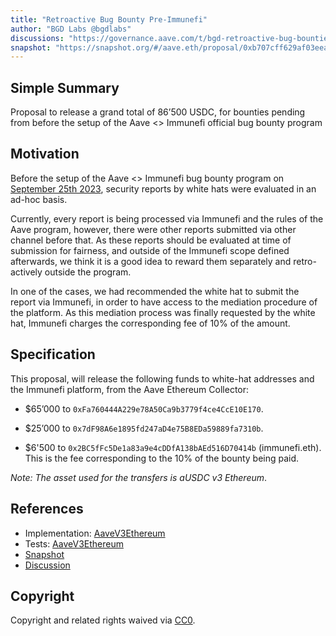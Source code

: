 ```yaml
---
title: "Retroactive Bug Bounty Pre-Immunefi"
author: "BGD Labs @bgdlabs"
discussions: "https://governance.aave.com/t/bgd-retroactive-bug-bounties-proposal-pre-immunefi/15989"
snapshot: "https://snapshot.org/#/aave.eth/proposal/0xb707cff629af03eeaa44bbbb7e38def2907a53791eb16d472dac1d45fb5ec26b"
---
```


## Simple Summary

Proposal to release a grand total of 86’500 USDC, for bounties pending from before the setup of the Aave <> Immunefi official bug bounty program

## Motivation

Before the setup of the Aave <> Immunefi bug bounty program on [September 25th 2023](https://governance-v2.aave.com/governance/proposal/325/), security reports by white hats were evaluated in an ad-hoc basis.

Currently, every report is being processed via Immunefi and the rules of the Aave program, however, there were other reports submitted via other channel before that. As these reports should be evaluated at time of submission for fairness, and outside of the Immunefi scope defined afterwards, we think it is a good idea to reward them separately and retro-actively outside the program.

In one of the cases, we had recommended the white hat to submit the report via Immunefi, in order to have access to the mediation procedure of the platform. As this mediation process was finally requested by the white hat, Immunefi charges the corresponding fee of 10% of the amount.

## Specification

This proposal, will release the following funds to white-hat addresses and the Immunefi platform, from the Aave Ethereum Collector:

- $65’000 to `0xFa760444A229e78A50Ca9b3779f4ce4CcE10E170`.

- $25’000 to `0x7dF98A6e1895fd247aD4e75B8EDa59889fa7310b`.

- $6'500 to `0x2BC5fFc5De1a83a9e4cDDfA138bAEd516D70414b` (immunefi.eth). This is the fee corresponding to the 10% of the bounty being paid.

_Note: The asset used for the transfers is aUSDC v3 Ethereum_.

## References

- Implementation: [AaveV3Ethereum](https://github.com/bgd-labs/aave-proposals-v3/blob/main/src/20240205_AaveV3Ethereum_RetroactiveBugBountyPreImmunefi/AaveV3Ethereum_RetroactiveBugBountyPreImmunefi_20240205.sol)
- Tests: [AaveV3Ethereum](https://github.com/bgd-labs/aave-proposals-v3/blob/main/src/20240205_AaveV3Ethereum_RetroactiveBugBountyPreImmunefi/AaveV3Ethereum_RetroactiveBugBountyPreImmunefi_20240205.t.sol)
- [Snapshot](https://snapshot.org/#/aave.eth/proposal/0xb707cff629af03eeaa44bbbb7e38def2907a53791eb16d472dac1d45fb5ec26b)
- [Discussion](https://governance.aave.com/t/bgd-retroactive-bug-bounties-proposal-pre-immunefi/15989)

## Copyright

Copyright and related rights waived via [CC0](https://creativecommons.org/publicdomain/zero/1.0/).
